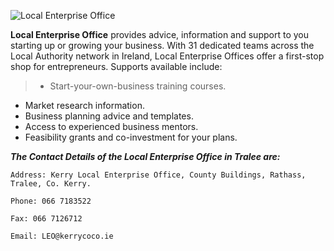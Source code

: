
![Local Enterprise Office](C:\Users\micheal\Desktop\leo.png> "Local Enterprise Office ")

**Local Enterprise Office** provides advice, information and support to you starting up or growing your business. With 31 dedicated teams across the Local Authority network in Ireland, Local Enterprise Offices offer a first-stop shop for entrepreneurs. Supports available include:

>*   Start-your-own-business training courses.
*   Market research information.
*   Business planning advice and templates.
*   Access to experienced business mentors.
*   Feasibility grants and co-investment for your plans.

**_The Contact Details of the Local Enterprise Office in Tralee are:_**

    Address: Kerry Local Enterprise Office, County Buildings, Rathass, Tralee, Co. Kerry.

    Phone: 066 7183522

    Fax: 066 7126712

    Email: LEO@kerrycoco.ie